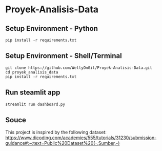 # Proyek-Analisis-Data

## Setup Environment - Python

```
pip install -r requirements.txt
```

## Setup Environment - Shell/Terminal

```
git clone https://github.com/WellyOnGit/Proyek-Analisis-Data.git
cd proyek_analisis_data
pip install -r requirements.txt
```

## Run steamlit app

```
streamlit run dashboard.py
```

## Souce

This project is inspired by the following dataset:
https://www.dicoding.com/academies/555/tutorials/31230/submission-guidance#:~:text=Public%20Dataset%20(-,Sumber,-)


